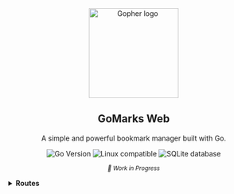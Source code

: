 <div align="center">
  <img src="https://raw.githubusercontent.com/MariaLetta/free-gophers-pack/master/illustrations/png/24.png" width="180" alt="Gopher logo"/>
  <h2>GoMarks Web</h2>
  
  <p>A simple and powerful bookmark manager built with Go.</p>
  
  <p>
    <img src="https://img.shields.io/github/go-mod/go-version/mateconpizza/gm" alt="Go Version"/>
    <img src="https://img.shields.io/badge/-Linux-grey?logo=linux" alt="Linux compatible"/>
    <img src="https://img.shields.io/badge/sqlite-%2307405e.svg?style=Flat&logo=sqlite&logoColor=white" alt="SQLite database"/>
  </p>
  
  <p><sub><i>🚧 Work in Progress</i></sub></p>
</div>


<details>
<summary><strong>Routes</strong></summary>

## API Routes

| Route pattern                     | Method | Handler        | Action                                                    |
| --------------------------------- | ------ | -------------- | --------------------------------------------------------- |
| /api                              | GET    | root           | returns app info                                          |
| /api/scrape                       | GET    | scrapeData     | scrapes data (URL, keywords, title, desc, favicon) |
| /api/qr                           | POST   | genQR          | generates QR code from the given URL and size              |
| /api/qr/png                       | POST   | genQRPNG       | generates a PNG QR code from the given URL and size       |
| /api/repo/list                    | GET    | dbList         | list available repositories                               |
| /api/repo/all                     | GET    | dbInfoAll      | returns repository info                                   |
| /api/{db}/info                    | GET    | dbInfo         | returns repository info                                   |
| /api/{db}/new                     | POST   | dbCreate       | create new repository                                     |
| /api/{db}/delete                  | DELETE | dbDelete       | delete repository                                         |
| /api/{db}/bookmarks/tags          | GET    | allTags        | get all tags from the current repository                  |
| /api/{db}/bookmarks/{id}/favorite | PUT    | toggleFavorite | toggle bookmark favorite status                           |
| /api/{db}/bookmarks/{id}/visit    | POST   | addVisit       | adds a visit to the URL                                   |
| /api/{db}/bookmarks/new           | POST   | newRecord      | create a new record                                       |
| /api/{db}/bookmarks/{id}/update   | PUT    | updateRecord   | update a record                                           |
| /api/{db}/bookmarks/{id}/delete   | DELETE | deleteRecord   | delete a record                                           |

## Web Routes

| Route pattern                   | Method | Handler         | Action                      |
| ------------------------------- | ------ | --------------- | --------------------------- |
| /{$}                            | GET    | indexRedirect   | redirects to index          |
| /web/{db}/bookmarks/all         | GET    | index           | show all bookmarks          |
| /web/{db}/bookmarks/new         | GET    | newRecord       | new bookmark form           |
| /web/{db}/bookmarks/detail/{id} | GET    | recordDetail    | new bookmark form           |
| /web/{db}/bookmarks/edit/{id}   | GET    | recordEdit      | edit bookmark form          |
| /web/{db}/bookmarks/qr/{id}     | GET    | showQR          | show bookmark QRCode        |
| /static/                        | GET    | http.FileServer | static files (css, js, img) |
| /cache/                         | GET    | http.FileServer | favicons                    |

</details>
